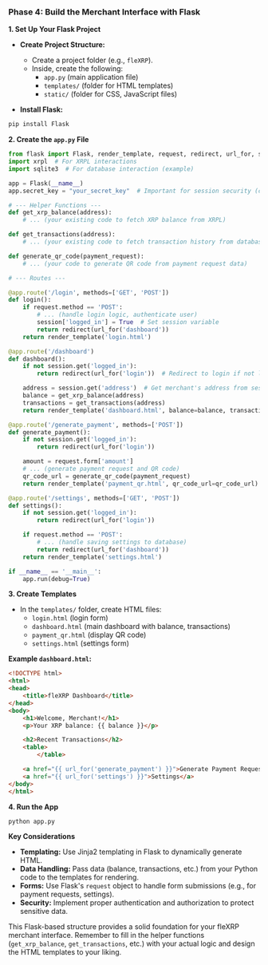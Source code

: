 ### Phase 4: Build the Merchant Interface with Flask

**1. Set Up Your Flask Project**

*   **Create Project Structure:**
    *   Create a project folder (e.g., `fleXRP`).
    *   Inside, create the following:
        *   `app.py` (main application file)
        *   `templates/` (folder for HTML templates)
        *   `static/` (folder for CSS, JavaScript files)

*   **Install Flask:**

```bash
pip install Flask
```

**2. Create the `app.py` File**

```python
from flask import Flask, render_template, request, redirect, url_for, session  # Import necessary modules
import xrpl  # For XRPL interactions
import sqlite3  # For database interaction (example)

app = Flask(__name__)
app.secret_key = "your_secret_key"  # Important for session security (change this!)

# --- Helper Functions ---
def get_xrp_balance(address):
    # ... (your existing code to fetch XRP balance from XRPL)

def get_transactions(address):
    # ... (your existing code to fetch transaction history from database)

def generate_qr_code(payment_request):
    # ... (your code to generate QR code from payment request data)

# --- Routes ---

@app.route('/login', methods=['GET', 'POST'])
def login():
    if request.method == 'POST':
        # ... (handle login logic, authenticate user)
        session['logged_in'] = True  # Set session variable
        return redirect(url_for('dashboard'))
    return render_template('login.html')

@app.route('/dashboard')
def dashboard():
    if not session.get('logged_in'):
        return redirect(url_for('login'))  # Redirect to login if not logged in

    address = session.get('address')  # Get merchant's address from session
    balance = get_xrp_balance(address)
    transactions = get_transactions(address)
    return render_template('dashboard.html', balance=balance, transactions=transactions)

@app.route('/generate_payment', methods=['POST'])
def generate_payment():
    if not session.get('logged_in'):
        return redirect(url_for('login'))

    amount = request.form['amount']
    # ... (generate payment request and QR code)
    qr_code_url = generate_qr_code(payment_request)
    return render_template('payment_qr.html', qr_code_url=qr_code_url)

@app.route('/settings', methods=['GET', 'POST'])
def settings():
    if not session.get('logged_in'):
        return redirect(url_for('login'))

    if request.method == 'POST':
        # ... (handle saving settings to database)
        return redirect(url_for('dashboard'))
    return render_template('settings.html')

if __name__ == '__main__':
    app.run(debug=True)
```

**3. Create Templates**

*   In the `templates/` folder, create HTML files:
    *   `login.html` (login form)
    *   `dashboard.html` (main dashboard with balance, transactions)
    *   `payment_qr.html` (display QR code)
    *   `settings.html` (settings form)

**Example `dashboard.html`:**

```html
<!DOCTYPE html>
<html>
<head>
    <title>fleXRP Dashboard</title>
</head>
<body>
    <h1>Welcome, Merchant!</h1>
    <p>Your XRP balance: {{ balance }}</p>

    <h2>Recent Transactions</h2>
    <table>
        </table>

    <a href="{{ url_for('generate_payment') }}">Generate Payment Request</a>
    <a href="{{ url_for('settings') }}">Settings</a>
</body>
</html>
```

**4. Run the App**

```bash
python app.py
```

**Key Considerations**

*   **Templating:** Use Jinja2 templating in Flask to dynamically generate HTML.
*   **Data Handling:**  Pass data (balance, transactions, etc.) from your Python code to the templates for rendering.
*   **Forms:**  Use Flask's `request` object to handle form submissions (e.g., for payment requests, settings).
*   **Security:**  Implement proper authentication and authorization to protect sensitive data.

This Flask-based structure provides a solid foundation for your fleXRP merchant interface. Remember to fill in the helper functions (`get_xrp_balance`, `get_transactions`, etc.) with your actual logic and design the HTML templates to your liking.

